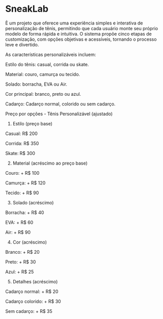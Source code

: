 # SneakLab
È um projeto que oferece uma experiência simples e interativa de personalização de tênis, permitindo que cada usuário monte seu próprio modelo de forma rápida e intuitiva. O sistema propõe cinco etapas de customização, com opções objetivas e acessíveis, tornando o processo leve e divertido.


As características personalizáveis incluem:

Estilo do tênis: casual, corrida ou skate.

Material: couro, camurça ou tecido.

Solado: borracha, EVA ou Air.

Cor principal: branco, preto ou azul.

Cadarço: Cadarço normal, colorido ou sem cadarço.

Preço por opções - Tênis Personalizável (ajustado)

1. Estilo (preço base)

Casual: R$ 200

Corrida: R$ 350

Skate: R$ 300

2. Material (acréscimo ao preço base)

Couro: + R$ 100

Camurça: + R$ 120

Tecido: + R$ 90

3. Solado (acréscimo)

Borracha: + R$ 40

EVA: + R$ 60

Air: + R$ 90

4. Cor (acréscimo)

Branco: + R$ 20

Preto: + R$ 30

Azul: + R$ 25

5. Detalhes (acréscimo)

Cadarço normal: + R$ 20

Cadarço colorido: + R$ 30

Sem cadarço: + R$ 35

